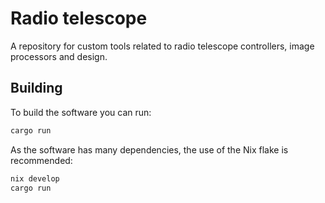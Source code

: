 # Radio telescope

A repository for custom tools related to radio telescope controllers, image processors and design.

## Building

To build the software you can run:
```sh
cargo run
```

As the software has many dependencies, the use of the Nix flake is recommended:
```sh
nix develop
cargo run
```
